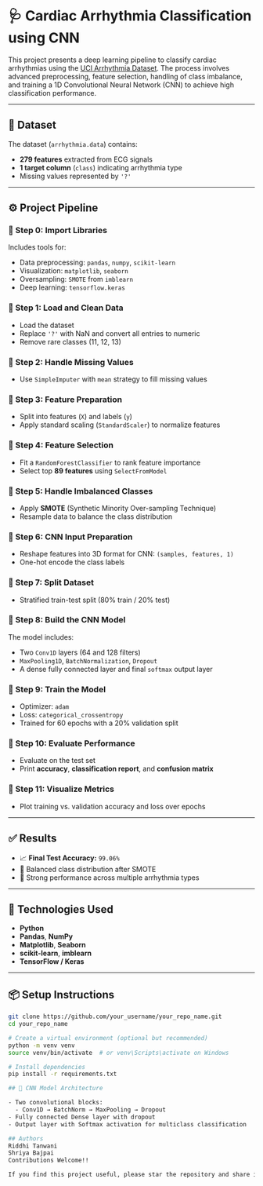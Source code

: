 # 🩺 Cardiac Arrhythmia Classification using CNN

This project presents a deep learning pipeline to classify cardiac arrhythmias using the [UCI Arrhythmia Dataset](https://archive.ics.uci.edu/dataset/32/arrhythmia). The process involves advanced preprocessing, feature selection, handling of class imbalance, and training a 1D Convolutional Neural Network (CNN) to achieve high classification performance.

---

## 📁 Dataset
The dataset (`arrhythmia.data`) contains:
- **279 features** extracted from ECG signals
- **1 target column** (`class`) indicating arrhythmia type
- Missing values represented by `'?'`

---

## ⚙️ Project Pipeline

### 🔹 Step 0: Import Libraries
Includes tools for:
- Data preprocessing: `pandas`, `numpy`, `scikit-learn`
- Visualization: `matplotlib`, `seaborn`
- Oversampling: `SMOTE` from `imblearn`
- Deep learning: `tensorflow.keras`

### 🔹 Step 1: Load and Clean Data
- Load the dataset
- Replace `'?'` with NaN and convert all entries to numeric
- Remove rare classes (11, 12, 13)

### 🔹 Step 2: Handle Missing Values
- Use `SimpleImputer` with `mean` strategy to fill missing values

### 🔹 Step 3: Feature Preparation
- Split into features (`X`) and labels (`y`)
- Apply standard scaling (`StandardScaler`) to normalize features

### 🔹 Step 4: Feature Selection
- Fit a `RandomForestClassifier` to rank feature importance
- Select top **89 features** using `SelectFromModel`

### 🔹 Step 5: Handle Imbalanced Classes
- Apply **SMOTE** (Synthetic Minority Over-sampling Technique)
- Resample data to balance the class distribution

### 🔹 Step 6: CNN Input Preparation
- Reshape features into 3D format for CNN: `(samples, features, 1)`
- One-hot encode the class labels

### 🔹 Step 7: Split Dataset
- Stratified train-test split (80% train / 20% test)

### 🔹 Step 8: Build the CNN Model
The model includes:
- Two `Conv1D` layers (64 and 128 filters)
- `MaxPooling1D`, `BatchNormalization`, `Dropout`
- A dense fully connected layer and final `softmax` output layer

### 🔹 Step 9: Train the Model
- Optimizer: `adam`
- Loss: `categorical_crossentropy`
- Trained for 60 epochs with a 20% validation split

### 🔹 Step 10: Evaluate Performance
- Evaluate on the test set
- Print **accuracy**, **classification report**, and **confusion matrix**

### 🔹 Step 11: Visualize Metrics
- Plot training vs. validation accuracy and loss over epochs

---

## ✅ Results

- 📈 **Final Test Accuracy:** `99.06%`
- 🔁 Balanced class distribution after SMOTE
- 🧠 Strong performance across multiple arrhythmia types

---



## 🧠 Technologies Used

- **Python**
- **Pandas**, **NumPy**
- **Matplotlib**, **Seaborn**
- **scikit-learn**, **imblearn**
- **TensorFlow / Keras**

---

## 📦 Setup Instructions

```bash
git clone https://github.com/your_username/your_repo_name.git
cd your_repo_name

# Create a virtual environment (optional but recommended)
python -m venv venv
source venv/bin/activate  # or venv\Scripts\activate on Windows

# Install dependencies
pip install -r requirements.txt

## 🧬 CNN Model Architecture

- Two convolutional blocks:
  - Conv1D → BatchNorm → MaxPooling → Dropout
- Fully connected Dense layer with dropout
- Output layer with Softmax activation for multiclass classification

## Authors
Riddhi Tanwani
Shriya Bajpai
Contributions Welcome!!

If you find this project useful, please star the repository and share it!

